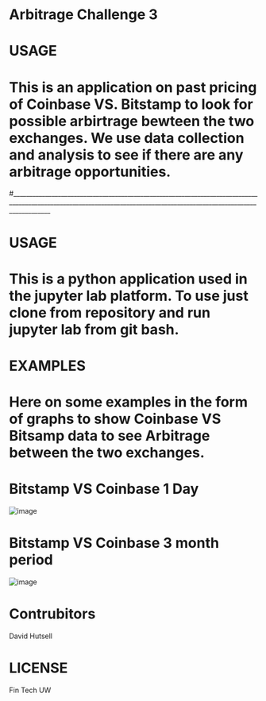 # Arbitrage Challenge 3

# USAGE
# This is an application on past pricing of Coinbase VS. Bitstamp to look for possible arbirtrage bewteen the two exchanges. We use data collection and analysis to see if there are any arbitrage opportunities.

#________________________________________________________________________________________________________________________________________________________________________

# USAGE

# This is a python application used in the jupyter lab platform. To use just clone from repository and run jupyter lab from git bash.


# EXAMPLES

# Here on some examples in the form of graphs to show Coinbase VS Bitsamp data to see Arbitrage between the two exchanges.



# Bitstamp VS Coinbase 1 Day
![image](https://user-images.githubusercontent.com/107014664/185183677-912e2733-73cf-4cff-9f4f-3b2bd8e4267f.png)




# Bitstamp VS Coinbase 3 month period
![image](https://user-images.githubusercontent.com/107014664/185184065-d77bee94-6c4c-49ac-bef3-0834e2f58909.png)

# Contrubitors
David Hutsell

# LICENSE
Fin Tech UW


